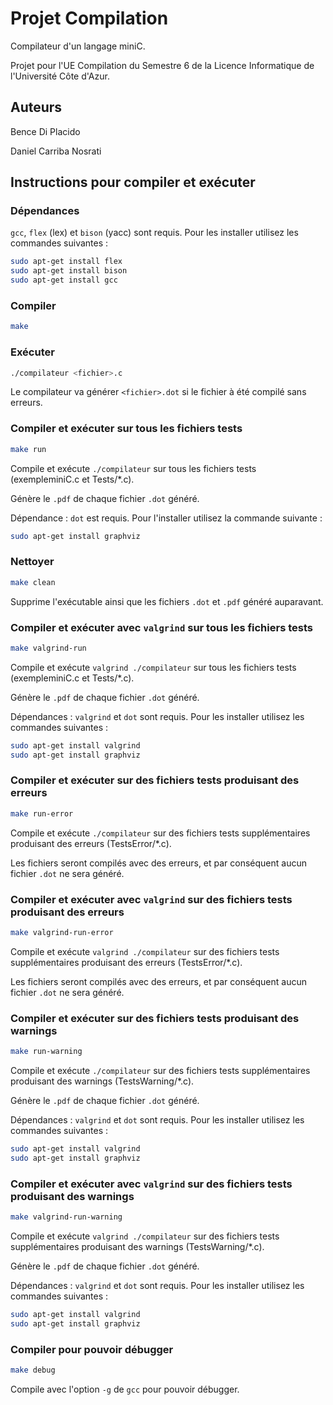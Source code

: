 # Projet Compilation

Compilateur d'un langage miniC.

Projet pour l'UE Compilation du Semestre 6 de la Licence Informatique de l'Université Côte d'Azur.

## Auteurs

Bence Di Placido

Daniel Carriba Nosrati

## Instructions pour compiler et exécuter

### Dépendances

`gcc`, `flex` (lex) et `bison` (yacc) sont requis. Pour les installer utilisez les commandes suivantes :

```bash
sudo apt-get install flex                       
sudo apt-get install bison
sudo apt-get install gcc
```

### Compiler

```bash
make
```

### Exécuter

```bash
./compilateur <fichier>.c
```

Le compilateur va générer `<fichier>.dot` si le fichier à été compilé sans erreurs.

### Compiler et exécuter sur tous les fichiers tests

```bash
make run
```

Compile et exécute `./compilateur` sur tous les fichiers tests (exempleminiC.c et Tests/*.c).

Génère le `.pdf` de chaque fichier `.dot` généré. 

Dépendance : `dot` est requis. Pour l'installer utilisez la commande suivante :

```bash
sudo apt-get install graphviz
```

### Nettoyer

```bash
make clean
```

Supprime l'exécutable ainsi que les fichiers `.dot` et `.pdf` généré auparavant.

### Compiler et exécuter avec `valgrind` sur tous les fichiers tests

```bash
make valgrind-run
```

Compile et exécute `valgrind ./compilateur` sur tous les fichiers tests (exempleminiC.c et Tests/*.c).

Génère le `.pdf` de chaque fichier `.dot` généré.

Dépendances : `valgrind` et `dot` sont requis. Pour les installer utilisez les commandes suivantes :

```bash
sudo apt-get install valgrind
sudo apt-get install graphviz
```

### Compiler et exécuter sur des fichiers tests produisant des erreurs

```bash
make run-error
```

Compile et exécute `./compilateur` sur des fichiers tests supplémentaires produisant des erreurs (TestsError/*.c).

Les fichiers seront compilés avec des erreurs, et par conséquent aucun fichier `.dot` ne sera généré.

### Compiler et exécuter avec `valgrind` sur des fichiers tests produisant des erreurs

```bash
make valgrind-run-error
```

Compile et exécute `valgrind ./compilateur` sur des fichiers tests supplémentaires produisant des erreurs (TestsError/*.c).

Les fichiers seront compilés avec des erreurs, et par conséquent aucun fichier `.dot` ne sera généré.

### Compiler et exécuter sur des fichiers tests produisant des warnings

```bash
make run-warning
```

Compile et exécute `./compilateur` sur des fichiers tests supplémentaires produisant des warnings (TestsWarning/*.c).

Génère le `.pdf` de chaque fichier `.dot` généré.

Dépendances : `valgrind` et `dot` sont requis. Pour les installer utilisez les commandes suivantes :

```bash
sudo apt-get install valgrind
sudo apt-get install graphviz
```

### Compiler et exécuter avec `valgrind` sur des fichiers tests produisant des warnings

```bash
make valgrind-run-warning
```

Compile et exécute `valgrind ./compilateur` sur des fichiers tests supplémentaires produisant des warnings (TestsWarning/*.c).

Génère le `.pdf` de chaque fichier `.dot` généré.

Dépendances : `valgrind` et `dot` sont requis. Pour les installer utilisez les commandes suivantes :

```bash
sudo apt-get install valgrind
sudo apt-get install graphviz
```

### Compiler pour pouvoir débugger

```bash
make debug
```

Compile avec l'option `-g` de `gcc` pour pouvoir débugger.
